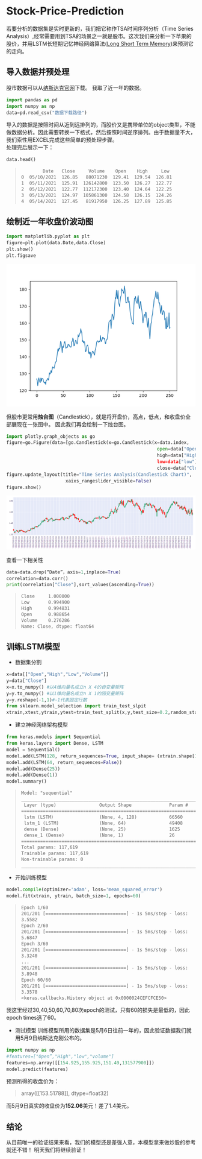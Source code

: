 # Stock-Price-Prediction
若要分析的数据集是实时更新的，我们把它称作TSA时间序列分析（Time Series Analysis）,经常需要用到TSA的场景之一就是股市。这次我们来分析一下苹果的股价，并用LSTM长短期记忆神经网络算法([Long Short Term Memory](https://www.geeksforgeeks.org/long-short-term-memory-networks-explanation/))来预测它的走向。

## 导入数据并预处理
股市数据可以从[纳斯达克官网](https://www.nasdaq.com/market-activity/stocks/aapl/historical)下载。
我取了近一年的数据。
```python
import pandas as pd
import numpy as np
data=pd.read_csv("数据下载路径")
```
导入的数据是按照时间从近到远排列的，而股价又是携带单位的object类型，不能做数据分析。因此需要转换一下格式，然后按照时间逆序排列。由于数据量不大，我们索性用EXCEL完成这些简单的预处理步骤。    
处理完后展示一下：
```python
data.head()
```
>             Date   Close     Volume    Open    High     Low
>     0  05/10/2021  126.85   88071230  129.41  129.54  126.81
>     1  05/11/2021  125.91  126142800  123.50  126.27  122.77
>     2  05/12/2021  122.77  112172300  123.40  124.64  122.25
>     3  05/13/2021  124.97  105861300  124.58  126.15  124.26
>     4  05/14/2021  127.45   81917950  126.25  127.89  125.85

## 绘制近一年收盘价波动图
```python
import matplotlib.pyplot as plt
figure=plt.plot(data.Date,data.Close)
plt.show()
plt.figsave
```
![全年收盘价波动](https://github.com/TGF-B/Stock-Price-Prediction/blob/main/Figure_1.png)

但股市更常用**烛台图**（Candlestick），就是将开盘价，高点，低点，和收盘价全部展现在一张图中。
因此我们再会绘制一下烛台图。
```python
import plotly.graph_objects as go
figure=go.Figure(data=[go.Candlestick(x=go.Candlestick(x=data.index,
                                                        open=data["Open"],
                                                        high=data["High|],
                                                        low=data["low"],
                                                        close=data["Close"])
figure.update_layout(title="Time Series Analysis(Candlestick Chart)",
                      xaixs_rangeslider_visible=False)
figure.show()
```
![烛台图](https://github.com/TGF-B/Stock-Price-Prediction/blob/main/CandleStick.PNG)

查看一下相关性
```python
data=data.drop(“Date”，axis=1,inplace=True)
correlation=data.corr()
print(correlation["Close"],sort_values(ascending=True))
```
>     Close     1.000000
>     Low       0.994900
>     High      0.994831
>     Open      0.988654
>     Volume    0.276286
>     Name: Close, dtype: float64

## 训练LSTM模型
- 数据集分割
```python
x=data[["Open","High","Low","Volume"]]
y=data["Close"]
x=x.to_numpy() #以4维向量名成立n X 4的自变量矩阵
y=y.to_numpy() #以1维向量名成立n X 1的因变量矩阵
y=y.reshape(-1,1)#-1代表固定行数
from sklearn.model_selection import train_test_slpit
xtrain,xtest,ytrain,ytest=train_test_split(x,y,test_size=0.2,random_state=42)
```
- 建立神经网络架构模型
```python
from keras.models import Sequential
from keras.layers import Dense, LSTM
model = Sequential()
model.add(LSTM(128, return_sequences=True, input_shape= (xtrain.shape[1], 1)))
model.add(LSTM(64, return_sequences=False))
model.add(Dense(25))
model.add(Dense(1))
model.summary()
```
>     Model: "sequential"
>     _________________________________________________________________
>      Layer (type)                Output Shape              Param #
>     =================================================================
>      lstm (LSTM)                 (None, 4, 128)            66560
>      lstm_1 (LSTM)               (None, 64)                49408
>      dense (Dense)               (None, 25)                1625
>      dense_1 (Dense)             (None, 1)                 26
>     =================================================================
>     Total params: 117,619
>     Trainable params: 117,619
>     Non-trainable params: 0
>     _________________________________________________________________

- 开始训练模型
```python
model.compile(optimizer='adam', loss='mean_squared_error')
model.fit(xtrain, ytrain, batch_size=1, epochs=60)
```
>     Epoch 1/60
>     201/201 [==============================] - 1s 5ms/step - loss: 3.5582
>     Epoch 2/60
>     201/201 [==============================] - 1s 5ms/step - loss: 5.6847
>     Epoch 3/60
>     201/201 [==============================] - 1s 5ms/step - loss: 3.3240
>     ...
>     201/201 [==============================] - 1s 5ms/step - loss: 3.8948
>     Epoch 60/60
>     201/201 [==============================] - 1s 5ms/step - loss: 3.3578
>     <keras.callbacks.History object at 0x0000024CEFCFCE50>

我这里经过30,40,50,60,70,80次epoch的测试，只有60的损失是最低的，因此epoch times选了60。    
- 测试模型
训练模型所用的数据集是5月6日往前一年的，因此验证数据我们就用5月9日纳斯达克刚公布的。
```python
import numpy as np
#features=["Open”,"High","low","volume"]
features=np.array([[154.925,155.925,151.49,131577900]])
model.predict(features)
```
预测所得的收盘价为：

>    array([[153.51788]], dtype=float32)

而5月9日真实的收盘价为**152.06**美元！差了1.4美元。
 
 ## 结论
 从目前唯一的验证结果来看，我们的模型还是差强人意，本模型拿来做炒股的参考就还不错！
 明天我们将继续验证！







